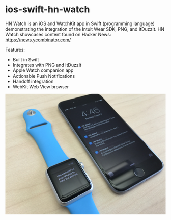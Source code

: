 # ios-swift-hn-watch
HN Watch is an iOS and WatchKit app in Swift (programming language) demonstrating the integration of the Intuit Wear SDK, PNG, and ItDuzzIt. HN Watch showcases content found on Hacker News: https://news.ycombinator.com/

Features:
+ Built in Swift
+ Integrates with PNG and ItDuzzIt
+ Apple Watch companion app
+ Actionable Push Notifications
+ Handoff integration
+ WebKit Web View browser

![3](https://raw.githubusercontent.com/intuitlabs-wearables/ios-swift-hn-watch/master/Screenshots/3.JPG)
